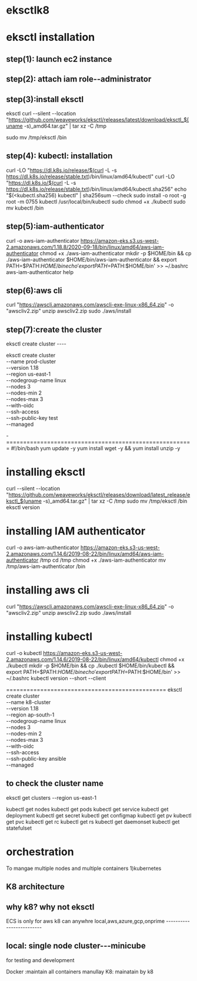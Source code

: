 # eksctlk8
eksctl installation
=====================
step(1): launch ec2 instance
-------
step(2): attach iam role--administrator
-------

step(3):install eksctl
------
eksctl 
curl --silent --location "https://github.com/weaveworks/eksctl/releases/latest/download/eksctl_$(uname -s)_amd64.tar.gz" | tar xz -C /tmp

sudo mv /tmp/eksctl /bin

step(4):   kubectl: installation
--------
curl -LO "https://dl.k8s.io/release/$(curl -L -s https://dl.k8s.io/release/stable.txt)/bin/linux/amd64/kubectl"
curl -LO "https://dl.k8s.io/$(curl -L -s https://dl.k8s.io/release/stable.txt)/bin/linux/amd64/kubectl.sha256"
echo "$(<kubectl.sha256) kubectl" | sha256sum --check
sudo install -o root -g root -m 0755 kubectl /usr/local/bin/kubectl
sudo chmod +x ./kubectl
sudo mv kubectl /bin



step(5):iam-authenticator
-------
curl -o aws-iam-authenticator https://amazon-eks.s3.us-west-2.amazonaws.com/1.18.8/2020-09-18/bin/linux/amd64/aws-iam-authenticator
chmod +x ./aws-iam-authenticator
mkdir -p $HOME/bin && cp ./aws-iam-authenticator $HOME/bin/aws-iam-authenticator && export PATH=$PATH:$HOME/bin
echo 'export PATH=$PATH:$HOME/bin' >> ~/.bashrc
aws-iam-authenticator help

step(6):aws cli
-------

curl "https://awscli.amazonaws.com/awscli-exe-linux-x86_64.zip" -o "awscliv2.zip"
unzip awscliv2.zip
sudo ./aws/install


step(7):create the cluster 
-------
eksctl create cluster ----


eksctl create cluster \
--name prod-cluster \
--version 1.18 \
--region us-east-1 \
--nodegroup-name linux \
--nodes 3 \
--nodes-min 2 \
--nodes-max 3 \
--with-oidc \
--ssh-access \
--ssh-public-key test \
--managed







-=======================================================
#!/bin/bash
yum update -y
yum install wget -y && yum install unzip -y
# installing eksctl
curl --silent --location "https://github.com/weaveworks/eksctl/releases/download/latest_release/eksctl_$(uname -s)_amd64.tar.gz" | tar xz -C /tmp
sudo mv /tmp/eksctl /bin
eksctl version
# installing IAM authenticator
curl -o aws-iam-authenticator https://amazon-eks.s3-us-west-2.amazonaws.com/1.14.6/2019-08-22/bin/linux/amd64/aws-iam-authenticator /tmp
cd /tmp chmod +x ./aws-iam-authenticator
mv /tmp/aws-iam-authenticator /bin
# installing aws cli
curl "https://awscli.amazonaws.com/awscli-exe-linux-x86_64.zip" -o "awscliv2.zip"
unzip awscliv2.zip
sudo ./aws/install
# installing kubectl
curl -o kubectl https://amazon-eks.s3-us-west-2.amazonaws.com/1.14.6/2019-08-22/bin/linux/amd64/kubectl
chmod +x ./kubectl
mkdir -p $HOME/bin && cp ./kubectl $HOME/bin/kubectl && export PATH=$PATH:$HOME/bin
echo 'export PATH=$PATH:$HOME/bin' >> ~/.bashrc
kubectl version --short --client


===============================================
eksctl create cluster \
--name k8-cluster \
--version 1.18 \
--region ap-south-1 \
--nodegroup-name linux \
--nodes 3 \
--nodes-min 2 \
--nodes-max 3 \
--with-oidc \
--ssh-access \
--ssh-public-key ansible \
--managed


to check the cluster name
----------------------------
eksctl get clusters --region us-east-1


kubectl get nodes
kubectl get pods
kubectl get service
kubectl get deployment
kubectl get secret
kubectl get configmap
kubectl get pv
kubectl get pvc
kubectl get rc
kubectl get rs
kubectl get daemonset
kubectl get statefulset


orchestration
================
To mangae multiple  nodes and multiple  containers
1)kubernetes

K8 architecture
----------------

why k8? why not eksctl
-----------------------
ECS is only for aws
k8 can anywhre local,aws,azure,gcp,onprime
               -------------------------

local: single node cluster---minicube
--------
for testing and development

Docker :maintain all containers manullay
K8: mainatain by k8


